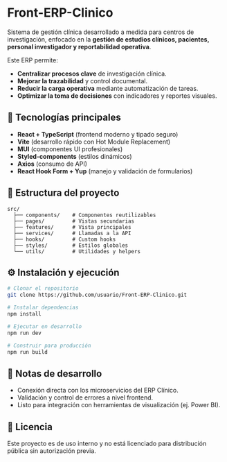 # Front-ERP-Clinico

Sistema de gestión clínica desarrollado a medida para centros de investigación, enfocado en la **gestión de estudios clínicos, pacientes, personal investigador y reportabilidad operativa**.

Este ERP permite:
- **Centralizar procesos clave** de investigación clínica.
- **Mejorar la trazabilidad** y control documental.
- **Reducir la carga operativa** mediante automatización de tareas.
- **Optimizar la toma de decisiones** con indicadores y reportes visuales.

## 🚀 Tecnologías principales
- **React + TypeScript** (frontend moderno y tipado seguro)
- **Vite** (desarrollo rápido con Hot Module Replacement)
- **MUI** (componentes UI profesionales)
- **Styled-components** (estilos dinámicos)
- **Axios** (consumo de API)
- **React Hook Form + Yup** (manejo y validación de formularios)

## 📂 Estructura del proyecto
```
src/
  ├── components/    # Componentes reutilizables
  ├── pages/         # Vistas secundarias
  ├── features/      # Vista principales
  ├── services/      # Llamadas a la API
  ├── hooks/         # Custom hooks
  ├── styles/        # Estilos globales
  └── utils/         # Utilidades y helpers
```

## ⚙️ Instalación y ejecución
```bash
# Clonar el repositorio
git clone https://github.com/usuario/Front-ERP-Clinico.git

# Instalar dependencias
npm install

# Ejecutar en desarrollo
npm run dev

# Construir para producción
npm run build
```

## 📌 Notas de desarrollo
- Conexión directa con los microservicios del ERP Clínico.
- Validación y control de errores a nivel frontend.
- Listo para integración con herramientas de visualización (ej. Power BI).

## 📄 Licencia
Este proyecto es de uso interno y no está licenciado para distribución pública sin autorización previa.

